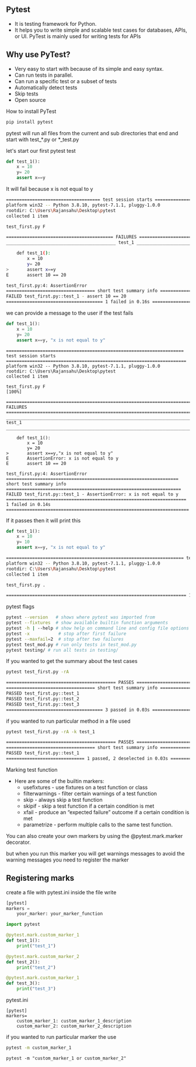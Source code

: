 ## Pytest
* It is testing framework for Python.
* It helps you to write simple and scalable test cases for databases, APIs, or UI. PyTest is mainly used for writing tests for APIs


## Why use PyTest?
* Very easy to start with because of its simple and easy syntax.
* Can run tests in parallel.
* Can run a specific test or a subset of tests
* Automatically detect tests
* Skip tests
* Open source

How to install PyTest
```bash
pip install pytest
```

pytest will run all files from the current and sub directories that end and start with test_*.py or *_test.py

let's start our first pytest test

```python
def test_1():
    x = 10
    y= 20
    assert x==y
```
It will fail because x is not equal to y

```bash
==================================== test session starts ====================================
platform win32 -- Python 3.8.10, pytest-7.1.1, pluggy-1.0.0
rootdir: C:\Users\Rajansahu\Desktop\pytest
collected 1 item

test_first.py F                                                                        [100%]

========================================= FAILURES ========================================== 
__________________________________________ test_1 ___________________________________________ 

    def test_1():
        x = 10
        y= 20
>       assert x==y
E       assert 10 == 20

test_first.py:4: AssertionError
================================== short test summary info ================================== 
FAILED test_first.py::test_1 - assert 10 == 20
===================================== 1 failed in 0.16s ===================================== 
```

we can provide a message to the user if the test fails

```python
def test_1():
    x = 10
    y= 20
    assert x==y, "x is not equal to y"
```
```
==================================================================== test session starts =====================================================================
platform win32 -- Python 3.8.10, pytest-7.1.1, pluggy-1.0.0
rootdir: C:\Users\Rajansahu\Desktop\pytest
collected 1 item

test_first.py F                                                                                                                                         [100%]

========================================================================== FAILURES ========================================================================== 
___________________________________________________________________________ test_1 ___________________________________________________________________________ 

    def test_1():
        x = 10
        y= 20
>       assert x==y,"x is not equal to y"
E       AssertionError: x is not equal to y
E       assert 10 == 20

test_first.py:4: AssertionError
================================================================== short test summary info =================================================================== 
FAILED test_first.py::test_1 - AssertionError: x is not equal to y
===================================================================== 1 failed in 0.14s ====================================================================== 
```
If it passes then it will print this

```python
def test_1():
    x = 10
    y= 10
    assert x==y, "x is not equal to y"
```
```bash
==================================================================== test session starts =====================================================================
platform win32 -- Python 3.8.10, pytest-7.1.1, pluggy-1.0.0
rootdir: C:\Users\Rajansahu\Desktop\pytest
collected 1 item

test_first.py .                                                                                                                                         [100%] 

===================================================================== 1 passed in 0.03s ====================================================================== 
```

pytest flags
```bash
pytest --version   # shows where pytest was imported from
pytest --fixtures  # show available builtin function arguments
pytest -h | --help # show help on command line and config file options
pytest -x           # stop after first failure
pytest --maxfail=2  # stop after two failures
pytest test_mod.py # run only tests in test_mod.py
pytest testing/ # run all tests in testing/

```
If you wanted to get the summary about the test cases
```bash
pytest test_first.py -rA
```

```bash
========================================== PASSES =========================================== 
================================== short test summary info ================================== 
PASSED test_first.py::test_1
PASSED test_first.py::test_2
PASSED test_first.py::test_3
===================================== 3 passed in 0.03s ===================================== 
```

if you wanted to run particular method in a file used
```bash
pytest test_first.py -rA -k test_1 
```
```bash
========================================== PASSES =========================================== 
================================== short test summary info ================================== 
PASSED test_first.py::test_1
============================== 1 passed, 2 deselected in 0.03s ============================== 
```

Marking test function

* Here are some of the builtin markers:
    * usefixtures - use fixtures on a test function or class
    * filterwarnings - filter certain warnings of a test function
    * skip - always skip a test function
    * skipif - skip a test function if a certain condition is met
    * xfail - produce an “expected failure” outcome if a certain condition is met
    * parametrize - perform multiple calls to the same test function.

You can also create your own markers by using the @pytest.mark.marker decorator.

but when you run this marker you will get warnings messages to avoid the warning messages you need to register the marker

## Registering marks
create a file with pytest.ini
inside the file write 
```python
[pytest]
markers =
    your_marker: your_marker_function
```

```python
import pytest

@pytest.mark.custom_marker_1
def test_1():
    print("test_1")

@pytest.mark.custom_marker_2
def test_2():
    print("test_2")

@pytest.mark.custom_marker_1
def test_3():
    print("test_3")
```

pytest.ini
```
[pytest]
markers=   
    custom_marker_1: custom_marker_1_description
    custom_marker_2: custom_marker_2_description
```

if you wanted to run particular marker the use
```bash
pytest -m custom_marker_1
```

```
pytest -m "custom_marker_1 or custom_marker_2"
```


